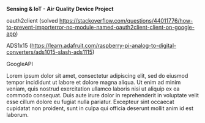 **Sensing & IoT - Air Quality Device Project**

oauth2client (solved https://stackoverflow.com/questions/44011776/how-to-prevent-importerror-no-module-named-oauth2client-client-on-google-app)

ADS1x15 (https://learn.adafruit.com/raspberry-pi-analog-to-digital-converters/ads1015-slash-ads1115)

GoogleAPI

Lorem ipsum dolor sit amet, consectetur adipiscing elit, sed do eiusmod tempor incididunt ut labore et dolore magna aliqua. Ut enim ad minim veniam, quis nostrud exercitation ullamco laboris nisi ut aliquip ex ea commodo consequat. Duis aute irure dolor in reprehenderit in voluptate velit esse cillum dolore eu fugiat nulla pariatur. Excepteur sint occaecat cupidatat non proident, sunt in culpa qui officia deserunt mollit anim id est laborum.
